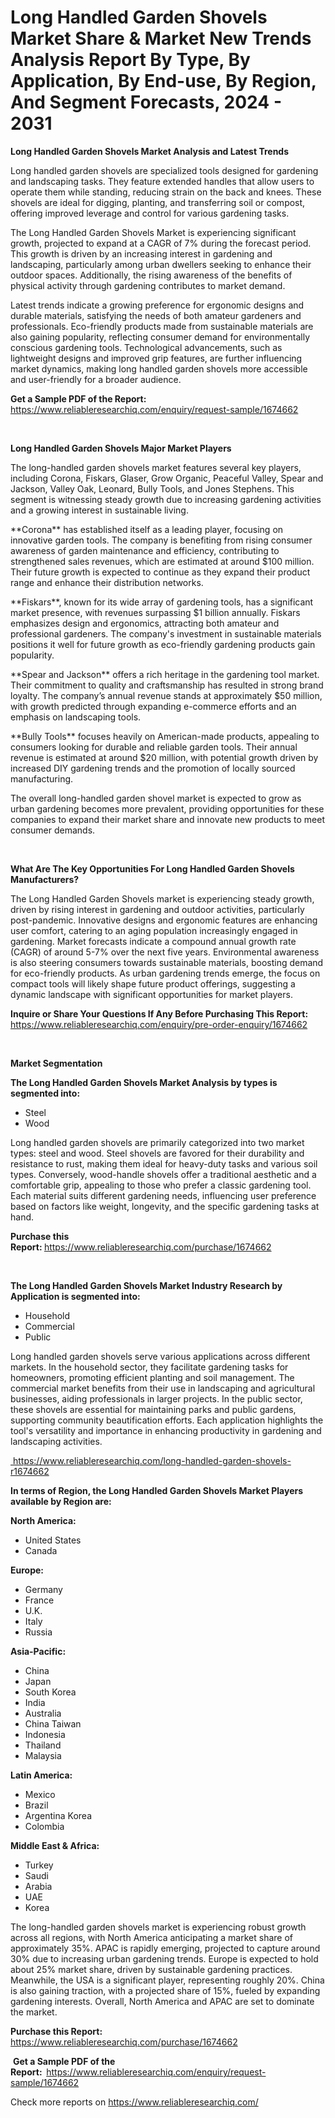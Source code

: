 <p><h1>Long Handled Garden Shovels Market Share & Market New Trends Analysis Report By Type, By Application, By End-use, By Region, And Segment Forecasts, 2024 - 2031</h1></p><p><strong>Long Handled Garden Shovels Market Analysis and Latest Trends</strong></p>
<p><p>Long handled garden shovels are specialized tools designed for gardening and landscaping tasks. They feature extended handles that allow users to operate them while standing, reducing strain on the back and knees. These shovels are ideal for digging, planting, and transferring soil or compost, offering improved leverage and control for various gardening tasks.</p><p>The Long Handled Garden Shovels Market is experiencing significant growth, projected to expand at a CAGR of 7% during the forecast period. This growth is driven by an increasing interest in gardening and landscaping, particularly among urban dwellers seeking to enhance their outdoor spaces. Additionally, the rising awareness of the benefits of physical activity through gardening contributes to market demand.</p><p>Latest trends indicate a growing preference for ergonomic designs and durable materials, satisfying the needs of both amateur gardeners and professionals. Eco-friendly products made from sustainable materials are also gaining popularity, reflecting consumer demand for environmentally conscious gardening tools. Technological advancements, such as lightweight designs and improved grip features, are further influencing market dynamics, making long handled garden shovels more accessible and user-friendly for a broader audience.</p></p>
<p><strong>Get a Sample PDF of the Report:&nbsp;</strong> <a href="https://www.reliableresearchiq.com/enquiry/request-sample/1674662?utm_campaign=99&utm_medium=2&utm_source=Github&utm_content=ia&utm_term=28122024&utm_id=long-handled-garden-shovels">https://www.reliableresearchiq.com/enquiry/request-sample/1674662</a></p>
<p>&nbsp;</p>
<p><strong>Long Handled Garden Shovels Major Market Players</strong></p>
<p><p>The long-handled garden shovels market features several key players, including Corona, Fiskars, Glaser, Grow Organic, Peaceful Valley, Spear and Jackson, Valley Oak, Leonard, Bully Tools, and Jones Stephens. This segment is witnessing steady growth due to increasing gardening activities and a growing interest in sustainable living.</p><p>**Corona** has established itself as a leading player, focusing on innovative garden tools. The company is benefiting from rising consumer awareness of garden maintenance and efficiency, contributing to strengthened sales revenues, which are estimated at around $100 million. Their future growth is expected to continue as they expand their product range and enhance their distribution networks.</p><p>**Fiskars**, known for its wide array of gardening tools, has a significant market presence, with revenues surpassing $1 billion annually. Fiskars emphasizes design and ergonomics, attracting both amateur and professional gardeners. The company's investment in sustainable materials positions it well for future growth as eco-friendly gardening products gain popularity.</p><p>**Spear and Jackson** offers a rich heritage in the gardening tool market. Their commitment to quality and craftsmanship has resulted in strong brand loyalty. The company’s annual revenue stands at approximately $50 million, with growth predicted through expanding e-commerce efforts and an emphasis on landscaping tools.</p><p>**Bully Tools** focuses heavily on American-made products, appealing to consumers looking for durable and reliable garden tools. Their annual revenue is estimated at around $20 million, with potential growth driven by increased DIY gardening trends and the promotion of locally sourced manufacturing.</p><p>The overall long-handled garden shovel market is expected to grow as urban gardening becomes more prevalent, providing opportunities for these companies to expand their market share and innovate new products to meet consumer demands.</p></p>
<p>&nbsp;</p>
<p><strong>What Are The Key Opportunities For Long Handled Garden Shovels Manufacturers?</strong></p>
<p><p>The Long Handled Garden Shovels market is experiencing steady growth, driven by rising interest in gardening and outdoor activities, particularly post-pandemic. Innovative designs and ergonomic features are enhancing user comfort, catering to an aging population increasingly engaged in gardening. Market forecasts indicate a compound annual growth rate (CAGR) of around 5-7% over the next five years. Environmental awareness is also steering consumers towards sustainable materials, boosting demand for eco-friendly products. As urban gardening trends emerge, the focus on compact tools will likely shape future product offerings, suggesting a dynamic landscape with significant opportunities for market players.</p></p>
<p><strong>Inquire or Share Your Questions If Any Before Purchasing This Report:</strong> <a href="https://www.reliableresearchiq.com/enquiry/pre-order-enquiry/1674662?utm_campaign=99&utm_medium=2&utm_source=Github&utm_content=ia&utm_term=28122024&utm_id=long-handled-garden-shovels">https://www.reliableresearchiq.com/enquiry/pre-order-enquiry/1674662</a></p>
<p>&nbsp;</p>
<p><strong>Market Segmentation</strong></p>
<p><strong>The Long Handled Garden Shovels Market Analysis by types is segmented into:</strong></p>
<p><ul><li>Steel</li><li>Wood</li></ul></p>
<p><p>Long handled garden shovels are primarily categorized into two market types: steel and wood. Steel shovels are favored for their durability and resistance to rust, making them ideal for heavy-duty tasks and various soil types. Conversely, wood-handle shovels offer a traditional aesthetic and a comfortable grip, appealing to those who prefer a classic gardening tool. Each material suits different gardening needs, influencing user preference based on factors like weight, longevity, and the specific gardening tasks at hand.</p></p>
<p><strong>Purchase this Report:&nbsp;</strong><a href="https://www.reliableresearchiq.com/purchase/1674662?utm_campaign=99&utm_medium=2&utm_source=Github&utm_content=ia&utm_term=28122024&utm_id=long-handled-garden-shovels">https://www.reliableresearchiq.com/purchase/1674662</a></p>
<p>&nbsp;</p>
<p><strong>The Long Handled Garden Shovels Market Industry Research by Application is segmented into:</strong></p>
<p><ul><li>Household</li><li>Commercial</li><li>Public</li></ul></p>
<p><p>Long handled garden shovels serve various applications across different markets. In the household sector, they facilitate gardening tasks for homeowners, promoting efficient planting and soil management. The commercial market benefits from their use in landscaping and agricultural businesses, aiding professionals in larger projects. In the public sector, these shovels are essential for maintaining parks and public gardens, supporting community beautification efforts. Each application highlights the tool's versatility and importance in enhancing productivity in gardening and landscaping activities.</p></p>
<p><a href="https://www.reliableresearchiq.com/long-handled-garden-shovels-r1674662?utm_campaign=99&utm_medium=2&utm_source=Github&utm_content=ia&utm_term=28122024&utm_id=long-handled-garden-shovels">&nbsp;https://www.reliableresearchiq.com/long-handled-garden-shovels-r1674662</a></p>
<p><strong>In terms of Region, the Long Handled Garden Shovels Market Players available by Region are:</strong></p>
<p>
    <p> <strong> North America: </strong>
        <ul>
            <li>United States</li>
            <li>Canada</li>
        </ul>
        </p> 
    <p> <strong> Europe: </strong>
        <ul>
            <li>Germany</li>
            <li>France</li>
            <li>U.K.</li>
            <li>Italy</li>
            <li>Russia</li>
        </ul>
        </p> 
    <p> <strong> Asia-Pacific: </strong>
        <ul>
            <li>China</li>
            <li>Japan</li>
            <li>South Korea</li>
            <li>India</li>
            <li>Australia</li>
            <li>China Taiwan</li>
            <li>Indonesia</li>
            <li>Thailand</li>
            <li>Malaysia</li>
        </ul>
        </p> 
    <p> <strong> Latin America: </strong>
        <ul>
            <li>Mexico</li>
            <li>Brazil</li>
            <li>Argentina Korea</li>
            <li>Colombia</li>
        </ul>
        </p> 
    <p> <strong> Middle East & Africa: </strong>
        <ul>
            <li>Turkey</li>
            <li>Saudi</li>
            <li>Arabia</li>
            <li>UAE</li>
            <li>Korea</li>
        </ul>
    </p>
    </p>
<p><p>The long-handled garden shovels market is experiencing robust growth across all regions, with North America anticipating a market share of approximately 35%. APAC is rapidly emerging, projected to capture around 30% due to increasing urban gardening trends. Europe is expected to hold about 25% market share, driven by sustainable gardening practices. Meanwhile, the USA is a significant player, representing roughly 20%. China is also gaining traction, with a projected share of 15%, fueled by expanding gardening interests. Overall, North America and APAC are set to dominate the market.</p></p>
<p><strong>Purchase this Report: </strong><a href="https://www.reliableresearchiq.com/purchase/1674662?utm_campaign=99&utm_medium=2&utm_source=Github&utm_content=ia&utm_term=28122024&utm_id=long-handled-garden-shovels">https://www.reliableresearchiq.com/purchase/1674662</a></p>
<p>&nbsp;<strong>Get a Sample PDF of the Report:&nbsp;&nbsp;</strong><a href="https://www.reliableresearchiq.com/enquiry/request-sample/1674662?utm_campaign=99&utm_medium=2&utm_source=Github&utm_content=ia&utm_term=28122024&utm_id=long-handled-garden-shovels">https://www.reliableresearchiq.com/enquiry/request-sample/1674662</a></p>
<p><strong></strong></p>
<p>Check more reports on <a href="https://www.reliableresearchiq.com/?utm_campaign=99&utm_medium=2&utm_source=Github&utm_content=ia&utm_term=28122024&utm_id=long-handled-garden-shovels">https://www.reliableresearchiq.com/</a></p>